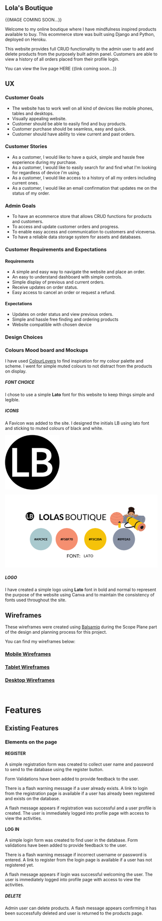 ## Lola's Boutique
{{IMAGE COMING SOON...}}

Welcome to my online boutique where I have mindfulness inspired products available to buy. This ecommerce store was built using Django and Python, deployed on Heroku.

This website provides full CRUD functionality to the admin user to add and delete products from the purposely built admin panel. Customers are able to view a history of all orders placed from their profile login.

You can view the live page HERE {{link coming soon...}}


## **UX**

### **Customer Goals**

* The website has to work well on all kind of devices like mobile phones, tables and desktops.
* Visually appealing website.
* Customer should be able to easily find and buy products.
* Customer purchase should be seamless, easy and quick.
* Customer should have ability to view current and past orders.

### **Customer Stories**

* As a customer, I would like to have a quick, simple and hassle free experience during my purchase.
* As a customer, I would like to easily search for and find what I'm looking for regardless of device i'm using.
* As a customer, I would like access to a history of all my orders including current ones.
* As a customer, I would like an email confirmation that updates me on the status of my order.

### **Admin Goals**
* To have an ecommerce store that allows CRUD functions for products and customers.
* To access and update customer orders and progress.
* To enable easy access and communication to customers and viceversa.
* To have a reliable data storage system for assets and databases.

### **Customer Requirements and Expectations**

#### **Requirements**

* A simple and easy way to navigate the website and place an order.
* An easy to understand dashboard with simple controls.
* Simple display of previous and current orders.
* Receive updates on order status.
* Easy access to cancel an order or request a refund.

#### **Expectations**

* Updates on order status and view previous orders.
* Simple and hassle free finding and ordering products
* Website compatible with chosen device

### **Design Choices**
### Colours Mood board and Mockups
I have used [ColourLovers](https://www.colourlovers.com/palettes) to find inspiration for my colour palette and scheme. I went for simple muted colours to not distract from the products on display.

##### FONT CHOICE
  I chose to use a simple **Lato** font for this website to keep things simple and legible.

##### ICONS

A Favicon was added to the site. I designed the initials LB using lato font and sticking to muted colours of black and white.

![Favicon](/static/media/favicon.png)

![Colours](/static/media/mood-board.png)

##### LOGO
I have created a simple logo using **Lato** font in bold and normal to represent the purpose of the website using Canva and to maintain the consistency of fonts used throughout the site.

## Wireframes

These wireframes were created using [Balsamiq](https://balsamiq.com/) during the Scope Plane 
part of the design and planning process for this project. 

You can find my wireframes below:

### [Mobile Wireframes](docs/wireframes/Mobile-wireframes.pdf)

### [Tablet Wireframes](docs/wireframes/Tablet-wireframes.pdf)

### [Desktop Wireframes](docs/wireframes/Desktop-wireframes.pdf)

&nbsp;

# Features
## Existing Features

### Elements on the page

#### REGISTER
A simple registration form was created to collect user name and password to send to the database using the register button. 

Form Validations have been added to provide feedback to the user.

There is a flash warning message if a user already exists. A link to login from the registration page is available if a user has already been registered and exists on the database.

A flash message appears if registration was successful and a user profile is created. The user is immediately logged into profile page with access to view the activities.

#### LOG IN
A simple login form was created to find user in the database. Form validations have been added to provide feedback to the user.

There is a flash warning message if incorrect username or password is entered. A link to register from the login page is available if a user has not registered yet.

A flash message appears if login was successful welcoming the user. The user is immediately logged into profile page with access to view the activities.

##### **DELETE**
Admin user can delete products. A flash message appears confirming it has been successfully deleted and user is returned to the products page.
